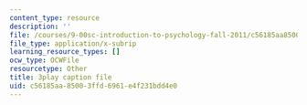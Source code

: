 ```yaml
---
content_type: resource
description: ''
file: /courses/9-00sc-introduction-to-psychology-fall-2011/c56185aa85003ffd6961e4f231bdd4e0_z9XQpjNgeBI.srt
file_type: application/x-subrip
learning_resource_types: []
ocw_type: OCWFile
resourcetype: Other
title: 3play caption file
uid: c56185aa-8500-3ffd-6961-e4f231bdd4e0
---
```

